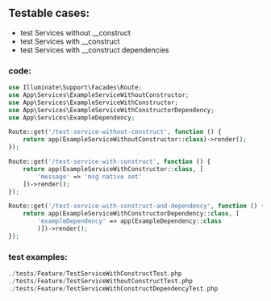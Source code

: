 ## Testable cases:

- test Services without __construct
- test Services with __construct
- test Services with __construct dependencies

### code:

```php
use Illuminate\Support\Facades\Route;
use App\Services\ExampleServiceWithoutConstructor;
use App\Services\ExampleServiceWithConstructor;
use App\Services\ExampleServiceWithConstructorDependency;
use App\Services\ExampleDependency;

Route::get('/test-service-without-construct', function () {
    return app(ExampleServiceWithoutConstructor::class)->render();
});

Route::get('/test-service-with-construct', function () {
    return app(ExampleServiceWithConstructor::class, [
        'message' => 'msg native set'
    ])->render();
});

Route::get('/test-service-with-construct-and-dependency', function () {
    return app(ExampleServiceWithConstructorDependency::class, [
        'exampleDependency' => app(ExampleDependency::class
        )])->render();
});
```

### test examples:

```php
./tests/Feature/TestServiceWithConstructTest.php
./tests/Feature/TestServiceWithoutConstructTest.php
./tests/Feature/TestServiceWithConstructDependencyTest.php
```
